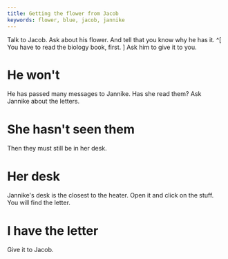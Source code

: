 ```yaml
---
title: Getting the flower from Jacob
keywords: flower, blue, jacob, jannike
---
```


Talk to Jacob. Ask about his flower. And tell that you know why he has it. ^[ You have to read the biology book, first. ] Ask him to give it to you.

# He won't
He has passed many messages to Jannike. Has she read them? Ask Jannike about the letters.

# She hasn't seen them
Then they must still be in her desk.

# Her desk
Jannike's desk is the closest to the heater. Open it and click on the stuff. You will find the letter.

# I have the letter
Give it to Jacob.

